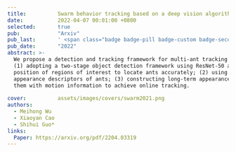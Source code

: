 ```yaml
---
title:          Swarm behavior tracking based on a deep vision algorithm
date:           2022-04-07 00:01:00 +0800
selected:       true
pub:            "Arxiv"
pub_last:       ' <span class="badge badge-pill badge-custom badge-secondary">Preprint</span>'
pub_date:       "2022"
abstract: >-
  We propose a detection and tracking framework for multi-ant tracking in the videos by: 
  (1) adopting a two-stage object detection framework using ResNet-50 as backbone and coding the
  position of regions of interest to locate ants accurately; (2) using the ResNet model to develop the
  appearance descriptors of ants; (3) constructing long-term appearance sequences and combining
  them with motion information to achieve online tracking. 
  
cover:          assets/images/covers/swarm2021.png
authors:
  - Meihong Wu
  - Xiaoyan Cao
  - Shihui Guo*
links:
  Paper: https://arxiv.org/pdf/2204.03319
---
```


